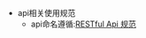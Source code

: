 - api相关使用规范
  - api命名遵循:[RESTful Api 规范](https://choerodon.io/zh/docs/contributor-guide/development/conventions/restful/)
